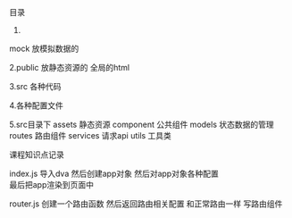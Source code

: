 目录

1.
mock  放模拟数据的


2.public 放静态资源的  全局的html


3.src   各种代码


4.各种配置文件


5.src目录下
assets   静态资源
component  公共组件
models    状态数据的管理
routes     路由组件
services   请求api
utils      工具类





课程知识点记录

index.js
导入dva  然后创建app对象  然后对app对象各种配置  
最后把app渲染到页面中


router.js
创建一个路由函数  然后返回路由相关配置  和正常路由一样   写路由组件
